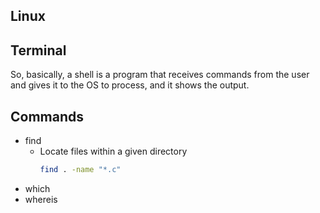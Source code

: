 ## Linux

## Terminal

So, basically, a shell is a program that receives commands from the user and gives it to the OS to process, and it shows the output.

## Commands

- find
	- Locate files within a given directory
		```bash
		find . -name "*.c"
		```
- which
- whereis
